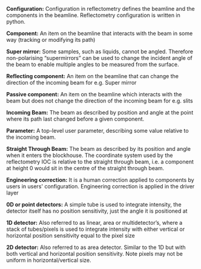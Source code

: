 **Configuration:** Configuration in reflectometry defines the beamline and the components in the beamline. Reflectometry configuration is written in python.

**Component:** An item on the beamline that interacts with the beam in some way (tracking or modifying its path)

**Super mirror:** Some samples, such as liquids, cannot be angled. Therefore non-polarising “supermirrors” can be used to change the incident angle of the beam to enable multiple angles to be measured from the surface.

**Reflecting component:** An item on the beamline that can change the direction of the incoming beam for e.g. Super mirror

**Passive component:** An item on the beamline which interacts with the beam but does not change the direction of the incoming beam for e.g. slits

**Incoming Beam:** The beam as described by position and angle at the point where its path last changed before a given component.

**Parameter:** A top-level user parameter, describing some value relative to the incoming beam.

**Straight Through Beam:** The beam as described by its position and angle when it enters the blockhouse. The coordinate system used by the reflectometry IOC is relative to the straight through beam, i.e. a component at height 0 would sit in the centre of the straight through beam.

**Engineering correction:** It is a human correction applied to components by users in users' configuration. Engineering correction is applied in the driver layer

**0D or point detectors:** A simple tube is used to integrate intensity, the detector itself has no position sensitivity, just the angle it is positioned at

**1D detector:** Also referred to as linear, area or multidetector’s, where a stack of tubes/pixels is used to integrate intensity with either vertical or horizontal position sensitivity equal to the pixel size

**2D detector:** Also referred to as area detector. Similar to the 1D but with both vertical and horizontal position sensitivity. Note pixels may not be uniform in horizontal/vertical size.




